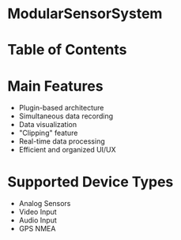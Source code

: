 # ModularSensorSystem

# Table of Contents

# Main Features
- Plugin-based architecture
- Simultaneous data recording
- Data visualization
- "Clipping" feature
- Real-time data processing
- Efficient and organized UI/UX

# Supported Device Types
- Analog Sensors
- Video Input
- Audio Input
- GPS NMEA